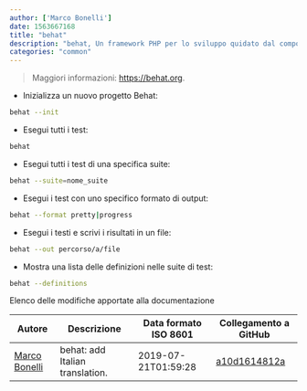 ```yaml
---
author: ['Marco Bonelli']
date: 1563667168
title: "behat"
description: "behat, Un framework PHP per lo sviluppo quidato dal comportamento."
categories: "common"
---
```

> Maggiori informazioni: <https://behat.org>.

- Inizializza un nuovo progetto Behat:

```bash
behat --init
```

- Esegui tutti i test:

```bash
behat
```

- Esegui tutti i test di una specifica suite:

```bash
behat --suite=nome_suite
```

- Esegui i test con uno specifico formato di output:

```bash
behat --format pretty|progress
```

- Esegui i testi e scrivi i risultati in un file:

```bash
behat --out percorso/a/file
```

- Mostra una lista delle definizioni nelle suite di test:

```bash
behat --definitions
```
Elenco delle modifiche apportate alla documentazione


Autore | Descrizione | Data formato ISO 8601 | Collegamento a GitHub
------|-----|-----|-----
[Marco Bonelli](mailto:marco@mebeim.net) | behat: add Italian translation. | 2019-07-21T01:59:28 | [a10d1614812a](https://github.com/tldr-pages/tldr/commit/a10d1614812a79e124c4dec85daef655f78d9f99)

